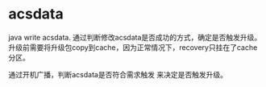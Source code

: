 # acsdata
java write acsdata.
通过判断修改acsdata是否成功的方式，确定是否触发升级。
升级前需要将升级包copy到cache，因为正常情况下，recovery只挂在了cache分区。

通过开机广播，判断acsdata是否符合需求触发
来决定是否触发升级。

